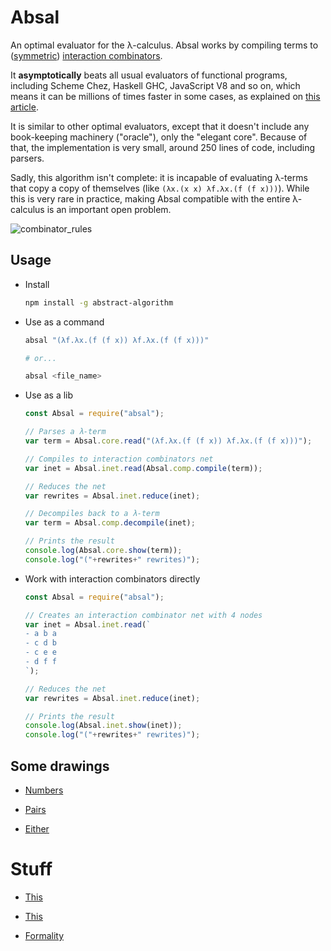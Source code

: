 # Absal

An optimal evaluator for the λ-calculus. Absal works by compiling terms to
([symmetric](https://scholar.google.com.br/scholar?q=symmetric+interaction+combinators&hl=en&as_sdt=0&as_vis=1&oi=scholart&sa=X&ved=0ahUKEwjNgZbO7aTVAhUEkZAKHYyTAFgQgQMIJjAA))
[interaction
combinators](http://www.sciencedirect.com/science/article/pii/S0890540197926432).

It **asymptotically** beats all usual evaluators of functional programs,
including Scheme Chez, Haskell GHC, JavaScript V8 and so on, which means it can
be millions of times faster in some cases, as explained on [this
article](https://medium.com/@maiavictor/solving-the-mystery-behind-abstract-algorithms-magical-optimizations-144225164b07).

It is similar to other optimal evaluators, except that it doesn't include any
book-keeping machinery ("oracle"), only the "elegant core". Because of that, the
implementation is very small, around 250 lines of code, including parsers.

Sadly, this algorithm isn't complete: it is incapable of evaluating λ-terms that
copy a copy of themselves (like `(λx.(x x) λf.λx.(f (f x)))`). While this is
very rare in practice, making Absal compatible with the entire λ-calculus is an
important open problem.

![combinator_rules](images/combinators_rules.png)

## Usage

- Install

    ```bash
    npm install -g abstract-algorithm
    ```

- Use as a command

    ```bash
    absal "(λf.λx.(f (f x)) λf.λx.(f (f x)))"

    # or...

    absal <file_name>
    ```

- Use as a lib

    ```javascript
    const Absal = require("absal");

    // Parses a λ-term
    var term = Absal.core.read("(λf.λx.(f (f x)) λf.λx.(f (f x)))");

    // Compiles to interaction combinators net
    var inet = Absal.inet.read(Absal.comp.compile(term));

    // Reduces the net
    var rewrites = Absal.inet.reduce(inet);

    // Decompiles back to a λ-term
    var term = Absal.comp.decompile(inet);

    // Prints the result
    console.log(Absal.core.show(term));
    console.log("("+rewrites+" rewrites)");
    ```

- Work with interaction combinators directly

    ```javascript
    const Absal = require("absal");

    // Creates an interaction combinator net with 4 nodes
    var inet = Absal.inet.read(`
    - a b a
    - c d b
    - c e e
    - d f f
    `);

    // Reduces the net
    var rewrites = Absal.inet.reduce(inet);

    // Prints the result
    console.log(Absal.inet.show(inet));
    console.log("("+rewrites+" rewrites)");
    ```

## Some drawings

- [Numbers](images/handwritten_example.jpg?raw=true)

- [Pairs](images/pairs_on_inets.jpg?raw=true)

- [Either](images/either_on_inets.jpg?raw=true)

# Stuff

- [This](https://github.com/MaiaVictor/abstract-algorithm/blob/old_repo/examples/lambda-calculus.js)

- [This](https://github.com/MaiaVictor/parallel_lambda_computer_tests)

- [Formality](https://github.com/moonad/formality)

